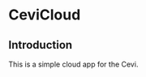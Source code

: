 CeviCloud
=======================

Introduction
------------
This is a simple cloud app for the Cevi.


